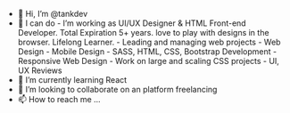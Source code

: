 - 👋 Hi, I’m @tankdev
- 👀 I can do
      - I’m working as UI/UX Designer & HTML Front-end Developer. Total Expiration 5+ years. love to play with designs in the browser. Lifelong Learner.
      -  Leading and managing web projects
      -  Web Design
      -  Mobile Design
      -  SASS, HTML, CSS, Bootstrap Development
      -  Responsive Web Design
      -  Work on large and scaling CSS projects
      -  UI, UX Reviews      
- 🌱 I’m currently learning React
- 💞️ I’m looking to collaborate on an platform freelancing
- 📫 How to reach me ...

<!---
tankdev4/tankdev is a ✨ special ✨ repository because its `README.md` (this file) appears on your GitHub profile.
You can click the Preview link to take a look at your changes.
--->

